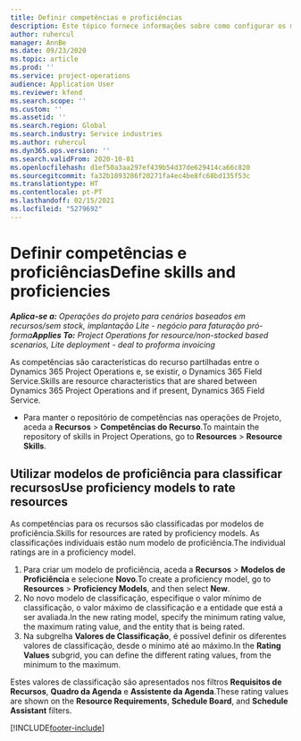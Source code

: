 ```yaml
---
title: Definir competências e proficiências
description: Este tópico fornece informações sobre como configurar os modelos de proficiência para avaliar os recursos.
author: ruhercul
manager: AnnBe
ms.date: 09/23/2020
ms.topic: article
ms.prod: ''
ms.service: project-operations
audience: Application User
ms.reviewer: kfend
ms.search.scope: ''
ms.custom: ''
ms.assetid: ''
ms.search.region: Global
ms.search.industry: Service industries
ms.author: ruhercul
ms.dyn365.ops.version: ''
ms.search.validFrom: 2020-10-01
ms.openlocfilehash: d1ef50a3aa297ef439b54d37de629414ca66c820
ms.sourcegitcommit: fa32b1893286f20271fa4ec4be8fc68bd135f53c
ms.translationtype: HT
ms.contentlocale: pt-PT
ms.lasthandoff: 02/15/2021
ms.locfileid: "5279692"
---
```

# <a name="define-skills-and-proficiencies"></a><span data-ttu-id="ee5bf-103">Definir competências e proficiências</span><span class="sxs-lookup"><span data-stu-id="ee5bf-103">Define skills and proficiencies</span></span>

<span data-ttu-id="ee5bf-104">_**Aplica-se a:** Operações do projeto para cenários baseados em recursos/sem stock, implantação Lite - negócio para faturação pró-forma_</span><span class="sxs-lookup"><span data-stu-id="ee5bf-104">_**Applies To:** Project Operations for resource/non-stocked based scenarios, Lite deployment - deal to proforma invoicing_</span></span>

<span data-ttu-id="ee5bf-105">As competências são características do recurso partilhadas entre o Dynamics 365 Project Operations e, se existir, o Dynamics 365 Field Service.</span><span class="sxs-lookup"><span data-stu-id="ee5bf-105">Skills are resource characteristics that are shared between Dynamics 365 Project Operations and if present, Dynamics 365 Field Service.</span></span> 

- <span data-ttu-id="ee5bf-106">Para manter o repositório de competências nas operações de Projeto, aceda a **Recursos** \> **Competências do Recurso**.</span><span class="sxs-lookup"><span data-stu-id="ee5bf-106">To maintain the repository of skills in Project Operations, go to **Resources** \> **Resource Skills**.</span></span> 

## <a name="use-proficiency-models-to-rate-resources"></a><span data-ttu-id="ee5bf-107">Utilizar modelos de proficiência para classificar recursos</span><span class="sxs-lookup"><span data-stu-id="ee5bf-107">Use proficiency models to rate resources</span></span>

<span data-ttu-id="ee5bf-108">As competências para os recursos são classificadas por modelos de proficiência.</span><span class="sxs-lookup"><span data-stu-id="ee5bf-108">Skills for resources are rated by proficiency models.</span></span> <span data-ttu-id="ee5bf-109">As classificações individuais estão num modelo de proficiência.</span><span class="sxs-lookup"><span data-stu-id="ee5bf-109">The individual ratings are in a proficiency model.</span></span> 

1. <span data-ttu-id="ee5bf-110">Para criar um modelo de proficiência, aceda a **Recursos** \> **Modelos de Proficiência** e selecione **Novo**.</span><span class="sxs-lookup"><span data-stu-id="ee5bf-110">To create a proficiency model, go to **Resources** \> **Proficiency Models**, and then select **New**.</span></span>
2. <span data-ttu-id="ee5bf-111">No novo modelo de classificação, especifique o valor mínimo de classificação, o valor máximo de classificação e a entidade que está a ser avaliada.</span><span class="sxs-lookup"><span data-stu-id="ee5bf-111">In the new rating model, specify the minimum rating value, the maximum rating value, and the entity that is being rated.</span></span>
3. <span data-ttu-id="ee5bf-112">Na subgrelha **Valores de Classificação**, é possível definir os diferentes valores de classificação, desde o mínimo até ao máximo.</span><span class="sxs-lookup"><span data-stu-id="ee5bf-112">In the **Rating Values** subgrid, you can define the different rating values, from the minimum to the maximum.</span></span>


<span data-ttu-id="ee5bf-113">Estes valores de classificação são apresentados nos filtros **Requisitos de Recursos**, **Quadro da Agenda** e **Assistente da Agenda**.</span><span class="sxs-lookup"><span data-stu-id="ee5bf-113">These rating values are shown on the **Resource Requirements**, **Schedule Board**, and **Schedule Assistant** filters.</span></span>


[!INCLUDE[footer-include](../includes/footer-banner.md)]
